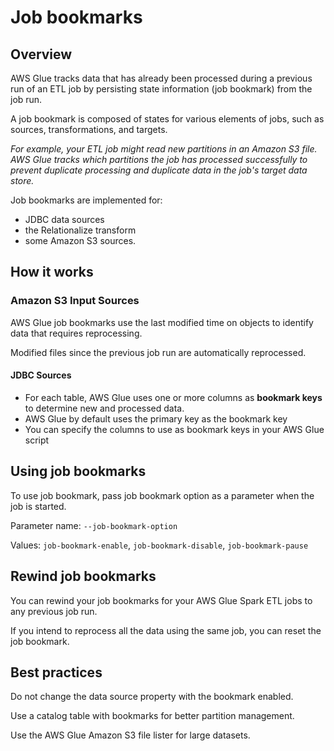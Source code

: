 # Job bookmarks

## Overview

AWS Glue tracks data that has already been processed during a previous run of an ETL job by persisting state information (job bookmark) from the job run.

A job bookmark is composed of states for various elements of jobs, such as sources, transformations, and targets.

*For example, your ETL job might read new partitions in an Amazon S3 file. AWS Glue tracks which partitions the job has processed successfully to prevent duplicate processing and duplicate data in the job's target data store.*

Job bookmarks are implemented for:
- JDBC data sources
- the Relationalize transform
- some Amazon S3 sources.


## How it works

### Amazon S3 Input Sources

AWS Glue job bookmarks use the last modified time on objects to identify data that requires reprocessing.

Modified files since the previous job run are automatically reprocessed.

#### JDBC Sources

- For each table, AWS Glue uses one or more columns as **bookmark keys** to determine new and processed data.
- AWS Glue by default uses the primary key as the bookmark key
- You can specify the columns to use as bookmark keys in your AWS Glue script


## Using job bookmarks

To use job bookmark, pass job bookmark option as a parameter when the job is started.

Parameter name: `--job-bookmark-option`

Values: `job-bookmark-enable`, `job-bookmark-disable`, `job-bookmark-pause`


## Rewind job bookmarks

You can rewind your job bookmarks for your AWS Glue Spark ETL jobs to any previous job run.

If you intend to reprocess all the data using the same job, you can reset the job bookmark.


## Best practices

Do not change the data source property with the bookmark enabled.

Use a catalog table with bookmarks for better partition management.

Use the AWS Glue Amazon S3 file lister for large datasets.
